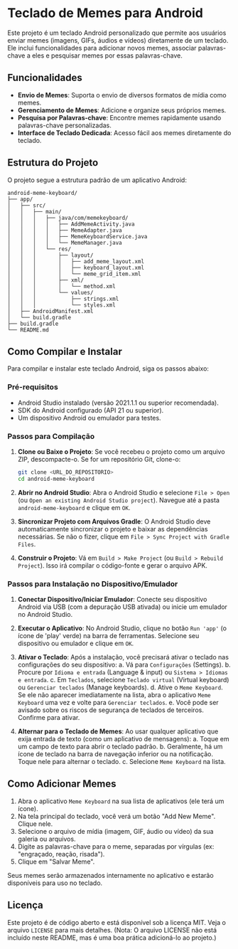 # Teclado de Memes para Android

Este projeto é um teclado Android personalizado que permite aos usuários enviar memes (imagens, GIFs, áudios e vídeos) diretamente de um teclado. Ele inclui funcionalidades para adicionar novos memes, associar palavras-chave a eles e pesquisar memes por essas palavras-chave.

## Funcionalidades

- **Envio de Memes**: Suporta o envio de diversos formatos de mídia como memes.
- **Gerenciamento de Memes**: Adicione e organize seus próprios memes.
- **Pesquisa por Palavras-chave**: Encontre memes rapidamente usando palavras-chave personalizadas.
- **Interface de Teclado Dedicada**: Acesso fácil aos memes diretamente do teclado.

## Estrutura do Projeto

O projeto segue a estrutura padrão de um aplicativo Android:

```
android-meme-keyboard/
├── app/
│   ├── src/
│   │   ├── main/
│   │   │   ├── java/com/memekeyboard/
│   │   │   │   ├── AddMemeActivity.java
│   │   │   │   ├── MemeAdapter.java
│   │   │   │   ├── MemeKeyboardService.java
│   │   │   │   └── MemeManager.java
│   │   │   └── res/
│   │   │       ├── layout/
│   │   │       │   ├── add_meme_layout.xml
│   │   │       │   ├── keyboard_layout.xml
│   │   │       │   └── meme_grid_item.xml
│   │   │       ├── xml/
│   │   │       │   └── method.xml
│   │   │       └── values/
│   │   │           ├── strings.xml
│   │   │           └── styles.xml
│   ├── AndroidManifest.xml
│   └── build.gradle
├── build.gradle
└── README.md
```

## Como Compilar e Instalar

Para compilar e instalar este teclado Android, siga os passos abaixo:

### Pré-requisitos

- Android Studio instalado (versão 2021.1.1 ou superior recomendada).
- SDK do Android configurado (API 21 ou superior).
- Um dispositivo Android ou emulador para testes.

### Passos para Compilação

1.  **Clone ou Baixe o Projeto**: Se você recebeu o projeto como um arquivo ZIP, descompacte-o. Se for um repositório Git, clone-o:
    ```bash
    git clone <URL_DO_REPOSITORIO>
    cd android-meme-keyboard
    ```

2.  **Abrir no Android Studio**: Abra o Android Studio e selecione `File > Open` (ou `Open an existing Android Studio project`). Navegue até a pasta `android-meme-keyboard` e clique em `OK`.

3.  **Sincronizar Projeto com Arquivos Gradle**: O Android Studio deve automaticamente sincronizar o projeto e baixar as dependências necessárias. Se não o fizer, clique em `File > Sync Project with Gradle Files`.

4.  **Construir o Projeto**: Vá em `Build > Make Project` (ou `Build > Rebuild Project`). Isso irá compilar o código-fonte e gerar o arquivo APK.

### Passos para Instalação no Dispositivo/Emulador

1.  **Conectar Dispositivo/Iniciar Emulador**: Conecte seu dispositivo Android via USB (com a depuração USB ativada) ou inicie um emulador no Android Studio.

2.  **Executar o Aplicativo**: No Android Studio, clique no botão `Run 'app'` (o ícone de 'play' verde) na barra de ferramentas. Selecione seu dispositivo ou emulador e clique em `OK`.

3.  **Ativar o Teclado**: Após a instalação, você precisará ativar o teclado nas configurações do seu dispositivo:
    a.  Vá para `Configurações` (Settings).
    b.  Procure por `Idioma e entrada` (Language & input) ou `Sistema > Idiomas e entrada`.
    c.  Em `Teclados`, selecione `Teclado virtual` (Virtual keyboard) ou `Gerenciar teclados` (Manage keyboards).
    d.  Ative o `Meme Keyboard`.
        Se ele não aparecer imediatamente na lista, abra o aplicativo `Meme Keyboard` uma vez e volte para `Gerenciar teclados`.
    e.  Você pode ser avisado sobre os riscos de segurança de teclados de terceiros. Confirme para ativar.

4.  **Alternar para o Teclado de Memes**: Ao usar qualquer aplicativo que exija entrada de texto (como um aplicativo de mensagens):
    a.  Toque em um campo de texto para abrir o teclado padrão.
    b.  Geralmente, há um ícone de teclado na barra de navegação inferior ou na notificação. Toque nele para alternar o teclado.
    c.  Selecione `Meme Keyboard` na lista.

## Como Adicionar Memes

1.  Abra o aplicativo `Meme Keyboard` na sua lista de aplicativos (ele terá um ícone).
2.  Na tela principal do teclado, você verá um botão "Add New Meme". Clique nele.
3.  Selecione o arquivo de mídia (imagem, GIF, áudio ou vídeo) da sua galeria ou arquivos.
4.  Digite as palavras-chave para o meme, separadas por vírgulas (ex: "engraçado, reação, risada").
5.  Clique em "Salvar Meme".

Seus memes serão armazenados internamente no aplicativo e estarão disponíveis para uso no teclado.

## Licença

Este projeto é de código aberto e está disponível sob a licença MIT. Veja o arquivo `LICENSE` para mais detalhes. (Nota: O arquivo LICENSE não está incluído neste README, mas é uma boa prática adicioná-lo ao projeto.)


